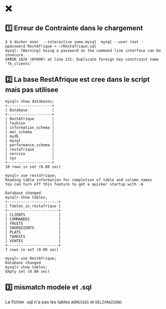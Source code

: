 # :x:

## :one: Erreur de Contrainte dans le chargement

```
$ $ docker exec  --interactive some-mysql  mysql --user root -ppassword RestAfrique < ~/Restafrique.sql 
mysql: [Warning] Using a password on the command line interface can be insecure.
ERROR 1826 (HY000) at line 131: Duplicate foreign key constraint name 'fk_clients'
```

## :two: La base RestAfrique est cree dans le script mais pas utilisee

```
mysql> show databases;
+--------------------+
| Database           |
+--------------------+
| RestAfrique        |
| fashion            |
| information_schema |
| mwl_schema         |
| mydb               |
| mysql              |
| performance_schema |
| restafrique        |
| service            |
| sys                |
+--------------------+
10 rows in set (0.00 sec)

mysql> use restafrique;
Reading table information for completion of table and column names
You can turn off this feature to get a quicker startup with -A

Database changed
mysql> show tables;
+-----------------------+
| Tables_in_restafrique |
+-----------------------+
| CLIENTS               |
| COMMANDES             |
| FRUITS                |
| INGREDIENTS           |
| PLATS                 |
| TARRIFS               |
| VENTES                |
+-----------------------+
7 rows in set (0.00 sec)

mysql> use RestAfrique;
Database changed
mysql> show tables;
Empty set (0.00 sec)
```

##  :three: mismatch modele et .sql

Le fichier .sql n'a pas les tables `ADRESSES` et `DELIVRAISONS`
